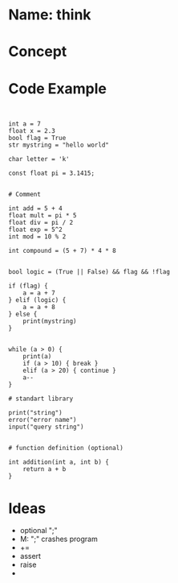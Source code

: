 # Name: think


# Concept

# Code Example
```


int a = 7
float x = 2.3
bool flag = True
str mystring = "hello world"

char letter = 'k'

const float pi = 3.1415;


# Comment

int add = 5 + 4
float mult = pi * 5
float div = pi / 2
float exp = 5^2
int mod = 10 % 2

int compound = (5 + 7) * 4 * 8


bool logic = (True || False) && flag && !flag

if (flag) {
    a = a + 7
} elif (logic) {
    a = a + 8
} else {
    print(mystring)
}


while (a > 0) {
    print(a)
    if (a > 10) { break }
    elif (a > 20) { continue }
    a--
}

# standart library

print("string")
error("error name")
input("query string")


# function definition (optional)

int addition(int a, int b) {
    return a + b
}

```

# Ideas
- optional ";"
- M: ";" crashes program
- +=
- assert 
- raise 
- 